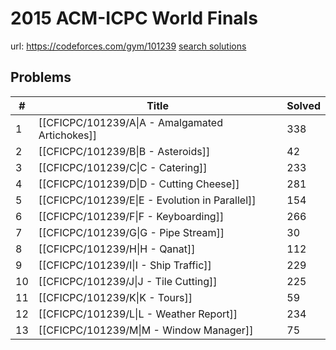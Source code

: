 # 2015 ACM-ICPC World Finals

url: https://codeforces.com/gym/101239
[search solutions](https://www.google.com/search?q=Solution+OR+題解+2015+ACM-ICPC+World+Finals)

## Problems

| # | Title | Solved |
| --- | --- | --- |
|1|[[CFICPC/101239/A\|A - Amalgamated Artichokes]]|338|
|2|[[CFICPC/101239/B\|B - Asteroids]]|42|
|3|[[CFICPC/101239/C\|C - Catering]]|233|
|4|[[CFICPC/101239/D\|D - Cutting Cheese]]|281|
|5|[[CFICPC/101239/E\|E - Evolution in Parallel]]|154|
|6|[[CFICPC/101239/F\|F - Keyboarding]]|266|
|7|[[CFICPC/101239/G\|G - Pipe Stream]]|30|
|8|[[CFICPC/101239/H\|H - Qanat]]|112|
|9|[[CFICPC/101239/I\|I - Ship Traffic]]|229|
|10|[[CFICPC/101239/J\|J - Tile Cutting]]|225|
|11|[[CFICPC/101239/K\|K - Tours]]|59|
|12|[[CFICPC/101239/L\|L - Weather Report]]|234|
|13|[[CFICPC/101239/M\|M - Window Manager]]|75|
